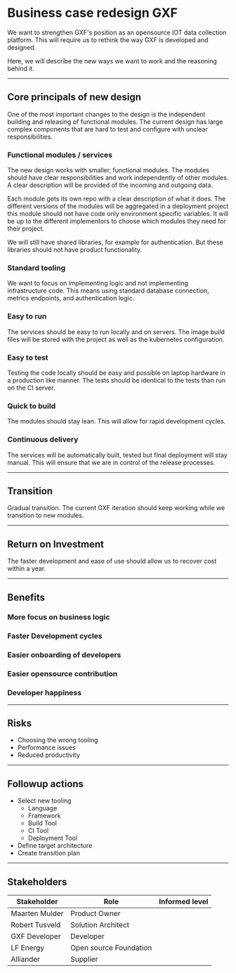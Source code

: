# Business case redesign GXF
We want to strengthen GXF's position as an opensource IOT data collection platform.
This will require us to rethink the way GXF is developed and designed. 

Here, we will describe the new ways we want to work and the reasoning behind it. 

---
## Core principals of new design
One of the most important changes to the design is the independent building and releasing of functional modules.
The current design has large complex components that are hard to test and configure with unclear responsibilities.

### Functional modules / services
The new design works with smaller, functional modules.
The modules should have clear responsibilities and work independently of other modules.
A clear description will be provided of the incoming and outgoing data.

Each module gets its own repo with a clear description of what it does.
The different versions of the modules will be aggregated in a deployment project this module should not have code only environment specific variables. 
It will be up to the different implementors to choose which modules they need for their project.

We will still have shared libraries, for example for authentication. But these libraries should not have product functionality.


### Standard tooling
We want to focus on implementing logic and not implementing infrastructure code.
This means using standard database connection, metrics endpoints, and authentication logic.

### Easy to run
The services should be easy to run locally and on servers.
The image build files will be stored with the project as well as the kubernetes configuration.

### Easy to test
Testing the code locally should be easy and possible on laptop hardware in a production like manner.
The tests should be identical to the tests than run on the CI server.


### Quick to build
The modules should stay lean. This will allow for rapid development cycles.

### Continuous delivery
The services will be automatically built, tested but final deployment will stay manual.
This will ensure that we are in control of the release processes.

---
## Transition
Gradual transition.
The current GXF iteration should keep working while we transition to new modules.

---
## Return on Investment
The faster development and ease of use should allow us to recover cost within a year.

--- 
## Benefits

### More focus on business logic

### Faster Development cycles

### Easier onboarding of developers

### Easier opensource contribution


### Developer happiness

---
## Risks

- Choosing the wrong tooling
- Performance issues
- Reduced productivity

---
## Followup actions

- Select new tooling
  - Language
  - Framework
  - Build Tool
  - CI Tool
  - Deployment Tool
- Define target architecture
- Create transition plan

---
## Stakeholders

| Stakeholder    | Role                   | Informed level |
|----------------|------------------------|----------------|
| Maarten Mulder | Product Owner          |                |
| Robert Tusveld | Solution Architect     |                |
| GXF Developer  | Developer              |                |
| LF Energy      | Open source Foundation |                |
| Alliander      | Supplier               |                |
